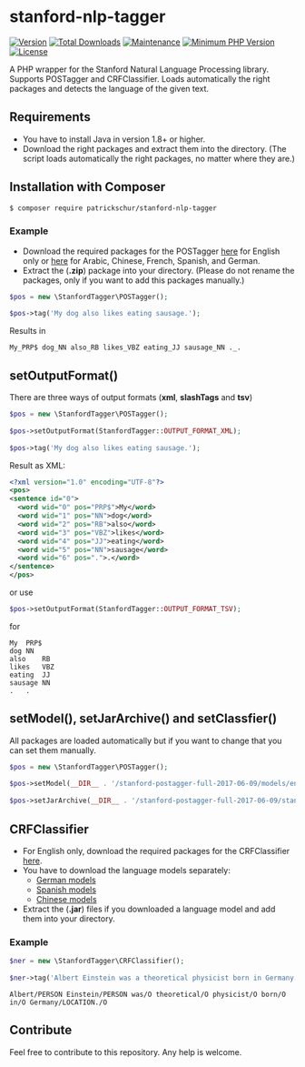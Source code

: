 # stanford-nlp-tagger
[![Version](https://img.shields.io/packagist/v/patrickschur/stanford-nlp-tagger.svg?style=flat-square)](https://packagist.org/packages/patrickschur/stanford-nlp-tagger)
[![Total Downloads](https://img.shields.io/packagist/dt/patrickschur/stanford-nlp-tagger.svg?style=flat-square)](https://packagist.org/packages/patrickschur/stanford-nlp-tagger)
[![Maintenance](https://img.shields.io/maintenance/yes/2017.svg?style=flat-square)](https://github.com/patrickschur/stanford-nlp-tagger) 
[![Minimum PHP Version](https://img.shields.io/badge/php-%3E%3D%207.0-4AC51C.svg?style=flat-square)](http://php.net/)
[![License](https://img.shields.io/packagist/l/patrickschur/stanford-nlp-tagger.svg?style=flat-square)](https://opensource.org/licenses/MIT)

A PHP wrapper for the Stanford Natural Language Processing library. Supports POSTagger and CRFClassifier.
Loads automatically the right packages and detects the language of the given text.

## Requirements
- You have to install Java in version 1.8+ or higher.
- Download the right packages and extract them into the directory. 
(The script loads automatically the right packages, no matter where they are.)

## Installation with Composer
```bash
$ composer require patrickschur/stanford-nlp-tagger
```

### Example
- Download the required packages for the POSTagger [here](https://nlp.stanford.edu/software/stanford-postagger-2017-06-09.zip) for English only 
or [here](https://nlp.stanford.edu/software/stanford-postagger-full-2017-06-09.zip) for Arabic, Chinese, French, Spanish, and German.
- Extract the (**.zip**) package into your directory. (Please do not rename the packages, only if you want to add this packages manually.)

```php
$pos = new \StanfordTagger\POSTagger();
 
$pos->tag('My dog also likes eating sausage.');
```
Results in
```text
My_PRP$ dog_NN also_RB likes_VBZ eating_JJ sausage_NN ._.
```

## setOutputFormat()
There are three ways of output formats (**xml**, **slashTags** and **tsv**)
```php
$pos = new \StanfordTagger\POSTagger();
 
$pos->setOutputFormat(StanfordTagger::OUTPUT_FORMAT_XML);
 
$pos->tag('My dog also likes eating sausage.');
```
Result as XML:
```xml
<?xml version="1.0" encoding="UTF-8"?>
<pos>
<sentence id="0">
  <word wid="0" pos="PRP$">My</word>
  <word wid="1" pos="NN">dog</word>
  <word wid="2" pos="RB">also</word>
  <word wid="3" pos="VBZ">likes</word>
  <word wid="4" pos="JJ">eating</word>
  <word wid="5" pos="NN">sausage</word>
  <word wid="6" pos=".">.</word>
</sentence>
</pos>
```
or use 
```php 
$pos->setOutputFormat(StanfordTagger::OUTPUT_FORMAT_TSV);
```
for
```text
My	PRP$
dog	NN
also	RB
likes	VBZ
eating	JJ
sausage	NN
.	.
```

## setModel(), setJarArchive() and setClassfier()
All packages are loaded automatically but if you want to change that you can set them manually.
```php
$pos = new \StanfordTagger\POSTagger();
 
$pos->setModel(__DIR__ . '/stanford-postagger-full-2017-06-09/models/english-bidirectional-distsim.tagger');
 
$pos->setJarArchive(__DIR__ . '/stanford-postagger-full-2017-06-09/stanford-postagger.jar');
```

## CRFClassifier
- For English only, download the required packages for the CRFClassifier [here](https://nlp.stanford.edu/software/stanford-ner-2017-06-09.zip).
- You have to download the language models separately:
    - [German models](https://nlp.stanford.edu/software/stanford-german-corenlp-2017-06-09-models.jar)
    - [Spanish models](https://nlp.stanford.edu/software/stanford-spanish-corenlp-2017-06-09-models.jar)
    - [Chinese models](https://nlp.stanford.edu/software/stanford-chinese-corenlp-2017-06-09-models.jar)
- Extract the (**.jar**) files if you downloaded a language model and add them into your directory.

### Example
```php
$ner = new \StanfordTagger\CRFClassifier();
 
$ner->tag('Albert Einstein was a theoretical physicist born in Germany.');
```
```text
Albert/PERSON Einstein/PERSON was/O theoretical/O physicist/O born/O in/O Germany/LOCATION./O 
```
## Contribute

Feel free to contribute to this repository. Any help is welcome.
